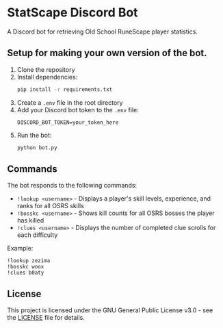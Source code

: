 # StatScape Discord Bot

A Discord bot for retrieving Old School RuneScape player statistics.

## Setup for making your own version of the bot.

1. Clone the repository
2. Install dependencies:
   ```bash
   pip install -r requirements.txt
   ```
3. Create a `.env` file in the root directory
4. Add your Discord bot token to the `.env` file:
   ```properties
   DISCORD_BOT_TOKEN=your_token_here
   ```
5. Run the bot:
   ```bash
   python bot.py
   ```

## Commands

The bot responds to the following commands:

* `!lookup <username>` - Displays a player's skill levels, experience, and ranks for all OSRS skills
* `!bosskc <username>` - Shows kill counts for all OSRS bosses the player has killed
* `!clues <username>` - Displays the number of completed clue scrolls for each difficulty

Example:
```
!lookup zezima
!bosskc woox
!clues b0aty
```

## License

This project is licensed under the GNU General Public License v3.0 - see the [LICENSE](LICENSE) file for details.
